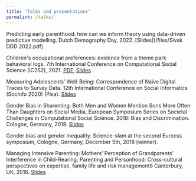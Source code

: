 ```yaml
---
title: "Talks and presentations"
permalink: /talks/
---
```


Predicting early parenthood: how can we inform theory using data-driven predictive modelling. Dutch Demography Day, 2022. [Slides](/files/Sivak DDD 2022.pdf)

Children's occupational preferences: evidence from a theme park behavioral logs. 7th International Conference on Computational Social Science (IC2S2), 2021. [PDF](/files/kidzania.pdf), [Slides](/files/kidzania_slides.pdf)

Measuring Adolescents’ Well-Being: Correspondence of Naïve Digital Traces to Survey Data. 12th International Conference on Social Informatics (SocInfo 2020) (Pisa). [Slides](/files/naive_slides.pdf)

Gender Bias in Sharenting: Both Men and Women Mention Sons More Often Than Daughters on Social Media. European Symposium Series on Societal Challenges in Computational Social Science. 2018: Bias and Discrimination. Cologne, Germany, 2018. [Slides](/files/bias.pdf)

Gender bias and gender inequality. Science-slam at the second Eurocss symposium, Cologne, Germany, December 5th, 2018 (winner). 

Managing Intensive Parenting: Mothers’ Perception of Grandparents’ Interference in Child-Rearing. Parenting and Personhood: Cross-cultural perspectives on expertise, family life and risk managementб Canterbury, UK, 2016. [Slides](/files/grandparents_slides.pdf)
